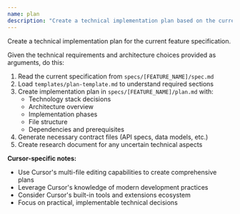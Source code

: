 ```yaml
---
name: plan
description: "Create a technical implementation plan based on the current specification."
---
```


Create a technical implementation plan for the current feature specification.

Given the technical requirements and architecture choices provided as arguments, do this:

1. Read the current specification from `specs/[FEATURE_NAME]/spec.md`
2. Load `templates/plan-template.md` to understand required sections
3. Create implementation plan in `specs/[FEATURE_NAME]/plan.md` with:
   - Technology stack decisions
   - Architecture overview
   - Implementation phases
   - File structure
   - Dependencies and prerequisites
4. Generate necessary contract files (API specs, data models, etc.)
5. Create research document for any uncertain technical aspects

**Cursor-specific notes:**
- Use Cursor's multi-file editing capabilities to create comprehensive plans
- Leverage Cursor's knowledge of modern development practices
- Consider Cursor's built-in tools and extensions ecosystem
- Focus on practical, implementable technical decisions
